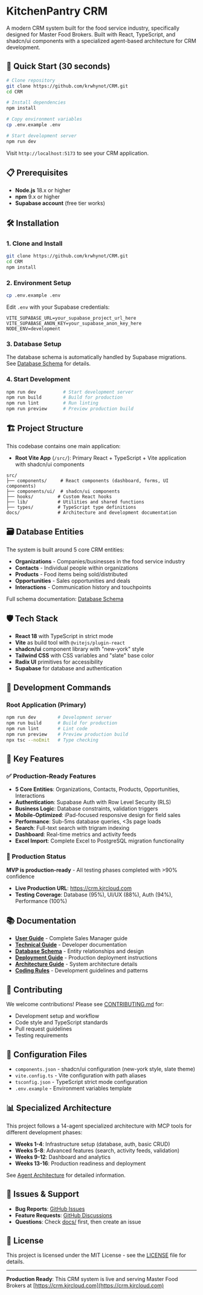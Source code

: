 # KitchenPantry CRM

A modern CRM system built for the food service industry, specifically designed for Master Food Brokers. Built with React, TypeScript, and shadcn/ui components with a specialized agent-based architecture for CRM development.

## 🚀 Quick Start (30 seconds)
```bash
# Clone repository
git clone https://github.com/krwhynot/CRM.git
cd CRM

# Install dependencies
npm install

# Copy environment variables
cp .env.example .env

# Start development server
npm run dev
```

Visit `http://localhost:5173` to see your CRM application.

## 📋 Prerequisites

- **Node.js** 18.x or higher
- **npm** 9.x or higher  
- **Supabase account** (free tier works)

## 🛠️ Installation

### 1. Clone and Install
```bash
git clone https://github.com/krwhynot/CRM.git
cd CRM
npm install
```

### 2. Environment Setup
```bash
cp .env.example .env
```

Edit `.env` with your Supabase credentials:
```env
VITE_SUPABASE_URL=your_supabase_project_url_here
VITE_SUPABASE_ANON_KEY=your_supabase_anon_key_here
NODE_ENV=development
```

### 3. Database Setup
The database schema is automatically handled by Supabase migrations. See [Database Schema](docs/database.md) for details.

### 4. Start Development
```bash
npm run dev          # Start development server
npm run build        # Build for production
npm run lint         # Run linting
npm run preview      # Preview production build
```

## 🏗️ Project Structure

This codebase contains one main application:
- **Root Vite App** (`/src/`): Primary React + TypeScript + Vite application with shadcn/ui components

```
src/
├── components/     # React components (dashboard, forms, UI components)
├── components/ui/  # shadcn/ui components  
├── hooks/         # Custom React hooks
├── lib/           # Utilities and shared functions
├── types/         # TypeScript type definitions
docs/              # Architecture and development documentation
```

## 🗃️ Database Entities

The system is built around 5 core CRM entities:
- **Organizations** - Companies/businesses in the food service industry
- **Contacts** - Individual people within organizations  
- **Products** - Food items being sold/distributed
- **Opportunities** - Sales opportunities and deals
- **Interactions** - Communication history and touchpoints

Full schema documentation: [Database Schema](docs/database.md)

## 🛡️ Tech Stack

- **React 18** with TypeScript in strict mode
- **Vite** as build tool with `@vitejs/plugin-react`
- **shadcn/ui** component library with "new-york" style
- **Tailwind CSS** with CSS variables and "slate" base color
- **Radix UI** primitives for accessibility
- **Supabase** for database and authentication

## 🚀 Development Commands

### Root Application (Primary)
```bash
npm run dev        # Development server
npm run build      # Build for production  
npm run lint       # Lint code
npm run preview    # Preview production build
npx tsc --noEmit   # Type checking
```


## 🎯 Key Features

### ✅ Production-Ready Features
- **5 Core Entities**: Organizations, Contacts, Products, Opportunities, Interactions
- **Authentication**: Supabase Auth with Row Level Security (RLS)
- **Business Logic**: Database constraints, validation triggers
- **Mobile-Optimized**: iPad-focused responsive design for field sales
- **Performance**: Sub-5ms database queries, <3s page loads
- **Search**: Full-text search with trigram indexing
- **Dashboard**: Real-time metrics and activity feeds
- **Excel Import**: Complete Excel to PostgreSQL migration functionality

### 🎯 Production Status
**MVP is production-ready** - All testing phases completed with >90% confidence
- **Live Production URL**: https://crm.kjrcloud.com
- **Testing Coverage**: Database (95%), UI/UX (88%), Auth (94%), Performance (100%)

## 📚 Documentation

- **[User Guide](docs/USER_GUIDE.md)** - Complete Sales Manager guide
- **[Technical Guide](docs/TECHNICAL_GUIDE.md)** - Developer documentation  
- **[Database Schema](docs/database.md)** - Entity relationships and design
- **[Deployment Guide](docs/DEPLOYMENT.md)** - Production deployment instructions
- **[Architecture Guide](docs/CRM_AGENT_ARCHITECTURE.md)** - System architecture details
- **[Coding Rules](docs/Coding_Rules.md)** - Development guidelines and patterns

## 🤝 Contributing

We welcome contributions! Please see [CONTRIBUTING.md](CONTRIBUTING.md) for:
- Development setup and workflow
- Code style and TypeScript standards  
- Pull request guidelines
- Testing requirements

## 🔧 Configuration Files

- `components.json` - shadcn/ui configuration (new-york style, slate theme)
- `vite.config.ts` - Vite configuration with path aliases
- `tsconfig.json` - TypeScript strict mode configuration
- `.env.example` - Environment variables template

## 📊 Specialized Architecture

This project follows a 14-agent specialized architecture with MCP tools for different development phases:
- **Weeks 1-4**: Infrastructure setup (database, auth, basic CRUD)
- **Weeks 5-8**: Advanced features (search, activity feeds, validation)  
- **Weeks 9-12**: Dashboard and analytics
- **Weeks 13-16**: Production readiness and deployment

See [Agent Architecture](docs/CRM_AGENT_ARCHITECTURE.md) for detailed information.

## 🐛 Issues & Support

- **Bug Reports**: [GitHub Issues](https://github.com/krwhynot/CRM/issues)
- **Feature Requests**: [GitHub Discussions](https://github.com/krwhynot/CRM/discussions)
- **Questions**: Check [docs/](docs/) first, then create an issue

## 📄 License

This project is licensed under the MIT License - see the [LICENSE](LICENSE) file for details.

---

**Production Ready**: This CRM system is live and serving Master Food Brokers at [https://crm.kjrcloud.com](https://crm.kjrcloud.com)
